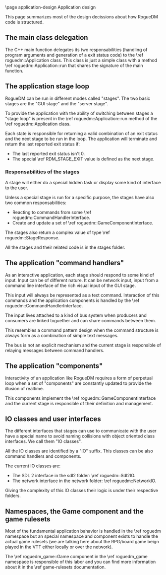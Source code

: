 \page application-design Application design

This page summarizes most of the design decissions about how RogueDM code is
structured.

## The main class delegation

The C++ main function delegates its two responsabilities (handling of program
arguments and generation of a exit status code) to the
\ref roguedm::Application class. This class is just a simple class with a
method \ref roguedm::Application::run that shares the signature of the main
function.

## The application stage loop

RogueDM can be run in different modes called "stages". The two basic stages are
the "GUI stage" and the "server stage".

To provide the application with the ability of switching between stages a
"stage loop" is present in the \ref roguedm::Application::run method of the
\ref roguedm::Application class.

Each state is responsible for returning a valid combination of an exit status
and the next stage to be run in the loop. The application will terminate and
return the last reported exit status if:

* The last reported exit status isn't 0.
* The special \ref RDM_STAGE_EXIT value is defined as the next stage. 

### Responsabilities of the stages

A stage will either do a special hidden task or display some kind of
interface to the user.

Unless a special stage is run for a specific purpose, the stages have also two
common responsabilities:

* Reacting to commands from some \ref roguedm::CommandHandlerInterface.
* Create and update a set of \ref roguedm::GameComponentInterface.

The stages also return a complex value of type \ref roguedm::StageResponse.

All the stages and their related code is in the stages folder.

## The application "command handlers"

As an interactive application, each stage should respond to some kind of input.
Input can be of different nature. It can be network input, input from a
command line interface of the rich visual input of the GUI stage.

This input will always be represented as a text command. Interaction of this
commands and the application components is handled by the
\ref roguedm::CommandHandlerInterface.

The input lives attached to a kind of bus system when producers and
consumers are linked toguether and can share commands between them.

This resembles a command pattern design when the command structure is always
form as a combination of simple text messages.

The bus is not an explicit mechanism and the current stage is responsible of
relaying messages between command handlers.

## The application "components"

Interactivity of an application like RogueDM requires a form of perpetual loop
when a set of "components" are constantly updated to provide the illusion of
realtime.

This components implement the \ref roguedm::GameComponentInterface and the
current stage is responsible of their definition and management.

## IO classes and user interfaces

The different interfaces that stages can use to communicate with the user have
a special name to avoid naming collisions with object oriented class
interfaces. We call them "IO classes".

All the IO classes are identified by a "IO" suffix. This classes can be also
command handlers and components.

The current IO classes are:

* The SDL 2 interface in the sdl2 folder: \ref roguedm::Sdl2IO.
* The network interface in the network folder: \ref roguedm::NetworkIO.

Giving the complexity of this IO classes their logic is under their respective
folders.

## Namespaces, the Game component and the game rulesets

Most of the fundamental application bahavior is handled in the \ref roguedm
namespace but an special namespace and component exists to handle the actual
game rulesets (we are talking here about the RPG/board game beign played in
the VTT either locally or over the network).

The \ref roguedm_game::Game component in the \ref roguedm_game namespace is
responsible of this labor and you can find more information about it in the
\ref game-rulesets documentation.
